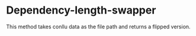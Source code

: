 # Dependency-length-swapper
This method takes conllu data as the file path and returns a flipped version.
